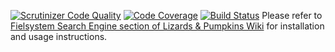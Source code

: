 [![Scrutinizer Code Quality](https://scrutinizer-ci.com/g/lizards-and-pumpkins/lib-search-engine-filesystem/badges/quality-score.png?b=master)](https://scrutinizer-ci.com/g/lizards-and-pumpkins/lib-search-engine-filesystem/?branch=master) [![Code Coverage](https://scrutinizer-ci.com/g/lizards-and-pumpkins/lib-search-engine-filesystem/badges/coverage.png?b=master)](https://scrutinizer-ci.com/g/lizards-and-pumpkins/lib-search-engine-filesystem/?branch=master) [![Build Status](https://scrutinizer-ci.com/g/lizards-and-pumpkins/lib-search-engine-filesystem/badges/build.png?b=master)](https://scrutinizer-ci.com/g/lizards-and-pumpkins/lib-search-engine-filesystem/build-status/master)
Please refer to [Fielsystem Search Engine section of Lizards & Pumpkins Wiki](https://github.com/lizards-and-pumpkins/catalog/wiki/search-engine-filesystem) for installation and usage instructions.
